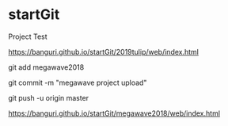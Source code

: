 # startGit

Project Test

https://banguri.github.io/startGit/2019tulip/web/index.html


git add megawave2018

git commit -m "megawave project upload"

git push -u origin master

https://banguri.github.io/startGit/megawave2018/web/index.html
